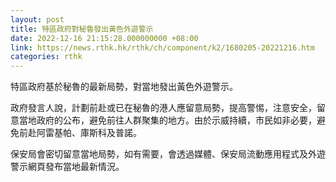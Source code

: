 ```yaml
---
layout: post
title: 特區政府對秘魯發出黃色外遊警示
date: 2022-12-16 21:15:28.000000000 +08:00
link: https://news.rthk.hk/rthk/ch/component/k2/1680205-20221216.htm
categories: rthk
---
```


特區政府基於秘魯的最新局勢，對當地發出黃色外遊警示。

政府發言人說，計劃前赴或已在秘魯的港人應留意局勢，提高警惕，注意安全，留意當地政府的公布，避免前往人群聚集的地方。由於示威持續，市民如非必要，避免前赴阿雷基帕、庫斯科及普諾。

保安局會密切留意當地局勢，如有需要，會透過媒體、保安局流動應用程式及外遊警示網頁發布當地最新情況。
